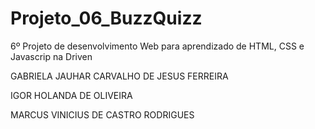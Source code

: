 # Projeto_06_BuzzQuizz

6º Projeto de desenvolvimento Web para aprendizado de HTML, CSS e Javascrip na Driven

GABRIELA JAUHAR CARVALHO DE JESUS FERREIRA

IGOR HOLANDA DE OLIVEIRA

MARCUS VINICIUS DE CASTRO RODRIGUES
